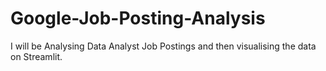 # Google-Job-Posting-Analysis
I will be Analysing Data Analyst Job Postings and then visualising the data on Streamlit.
